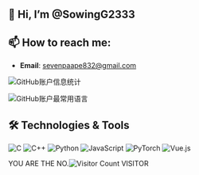 ## 👋 Hi, I’m @SowingG2333
## 📫 How to reach me:
- **Email**: sevenpaape832@gmail.com

![GitHub账户信息统计](https://github-stats.ubrong.com/api?username=SowingG2333&amp;show_icons=true&amp;theme=tokyonight)

![GitHub账户最常用语言](https://github-stats.ubrong.com/api/top-langs/?username=SowingG2333&amp;layout=compact&amp;theme=tokyonight)

## 🛠 Technologies & Tools
![C](https://img.shields.io/badge/c-%2300599C.svg?style=for-the-badge&logo=c&logoColor=white)
![C++](https://img.shields.io/badge/c++-%2300599C.svg?style=for-the-badge&logo=c%2B%2B&logoColor=white)
![Python](https://img.shields.io/badge/python-%2314354C.svg?style=for-the-badge&logo=python&logoColor=white)
![JavaScript](https://img.shields.io/badge/javascript-%23323330.svg?style=for-the-badge&logo=javascript&logoColor=%23F7DF1E)
![PyTorch](https://img.shields.io/badge/pytorch-%23EE4C2C.svg?style=for-the-badge&logo=pytorch&logoColor=white)
![Vue.js](https://img.shields.io/badge/vuejs-%2335495e.svg?style=for-the-badge&logo=vue.js&logoColor=%234FC08D)

YOU ARE THE NO.![Visitor Count](https://profile-counter.glitch.me/{SowingG2333}/count.svg) VISITOR
